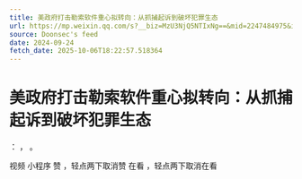 ```yaml
---
title: 美政府打击勒索软件重心拟转向：从抓捕起诉到破坏犯罪生态
url: https://mp.weixin.qq.com/s?__biz=MzU3NjQ5NTIxNg==&mid=2247484975&idx=1&sn=95782e98ed44d65f9cb3d383daef9dce
source: Doonsec's feed
date: 2024-09-24
fetch_date: 2025-10-06T18:22:57.518364
---
```


# 美政府打击勒索软件重心拟转向：从抓捕起诉到破坏犯罪生态

：
，
。

视频
小程序
赞
，轻点两下取消赞
在看
，轻点两下取消在看